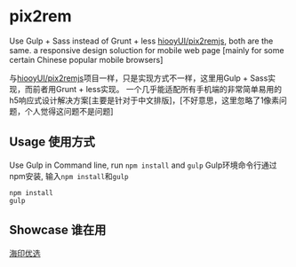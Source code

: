 # pix2rem
Use Gulp + Sass instead of Grunt + less [hiooyUI/pix2remjs](https://github.com/hiooyUI/pix2remjs), both are the same.
a responsive design soluction for mobile web page [mainly for some certain Chinese popular mobile browsers]    

与[hiooyUI/pix2remjs](https://github.com/hiooyUI/pix2remjs)项目一样，只是实现方式不一样，这里用Gulp + Sass实现，而前者用Grunt + less实现。
一个几乎能适配所有手机端的非常简单易用的h5响应式设计解决方案[主要是针对于中文排版]，[不好意思，这里忽略了1像素问题，个人觉得这问题不是问题]    

Usage 使用方式
----------------------------------------------
Use Gulp in Command line, run ```npm install``` and ```gulp``` Gulp环境命令行通过npm安装, 输入```npm install```和```gulp```
```
npm install
gulp
```
Showcase 谁在用
----------------------------------------------

[海印优选](http://wx.hiooy.com/wap)
